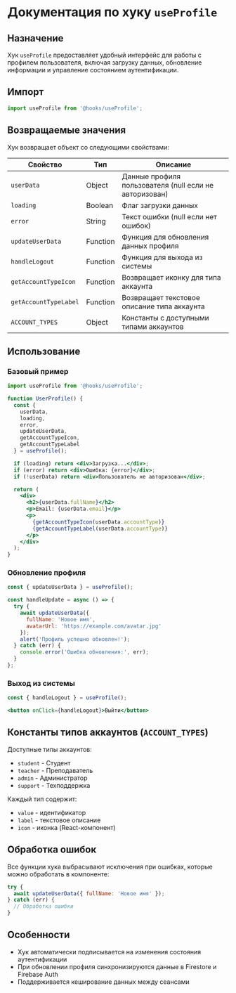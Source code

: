 # Документация по хуку `useProfile`

## Назначение
Хук `useProfile` предоставляет удобный интерфейс для работы с профилем пользователя, включая загрузку данных, обновление информации и управление состоянием аутентификации.

## Импорт
```js
import useProfile from '@hooks/useProfile';
```

## Возвращаемые значения
Хук возвращает объект со следующими свойствами:

| Свойство               | Тип       | Описание                                                                |
|------------------------|-----------|-------------------------------------------------------------------------|
| `userData`             | Object    | Данные профиля пользователя (null если не авторизован)                  |
| `loading`              | Boolean   | Флаг загрузки данных                                                    |
| `error`                | String    | Текст ошибки (null если нет ошибок)                                     |
| `updateUserData`       | Function  | Функция для обновления данных профиля                                   |
| `handleLogout`         | Function  | Функция для выхода из системы                                           |
| `getAccountTypeIcon`   | Function  | Возвращает иконку для типа аккаунта                                     |
| `getAccountTypeLabel`  | Function  | Возвращает текстовое описание типа аккаунта                             |
| `ACCOUNT_TYPES`        | Object    | Константы с доступными типами аккаунтов                                 |

## Использование

### Базовый пример
```jsx
import useProfile from '@hooks/useProfile';

function UserProfile() {
  const {
    userData,
    loading,
    error,
    updateUserData,
    getAccountTypeIcon,
    getAccountTypeLabel
  } = useProfile();

  if (loading) return <div>Загрузка...</div>;
  if (error) return <div>Ошибка: {error}</div>;
  if (!userData) return <div>Пользователь не авторизован</div>;

  return (
    <div>
      <h2>{userData.fullName}</h2>
      <p>Email: {userData.email}</p>
      <p>
        {getAccountTypeIcon(userData.accountType)}
        {getAccountTypeLabel(userData.accountType)}
      </p>
    </div>
  );
}
```

### Обновление профиля
```jsx
const { updateUserData } = useProfile();

const handleUpdate = async () => {
  try {
    await updateUserData({
      fullName: 'Новое имя',
      avatarUrl: 'https://example.com/avatar.jpg'
    });
    alert('Профиль успешно обновлен!');
  } catch (err) {
    console.error('Ошибка обновления:', err);
  }
};
```

### Выход из системы
```jsx
const { handleLogout } = useProfile();

<button onClick={handleLogout}>Выйти</button>
```

## Константы типов аккаунтов (`ACCOUNT_TYPES`)

Доступные типы аккаунтов:
- `student` - Студент
- `teacher` - Преподаватель
- `admin` - Администратор
- `support` - Техподдержка

Каждый тип содержит:
- `value` - идентификатор
- `label` - текстовое описание
- `icon` - иконка (React-компонент)

## Обработка ошибок
Все функции хука выбрасывают исключения при ошибках, которые можно обработать в компоненте:
```js
try {
  await updateUserData({ fullName: 'Новое имя' });
} catch (err) {
  // Обработка ошибки
}
```

## Особенности
- Хук автоматически подписывается на изменения состояния аутентификации
- При обновлении профиля синхронизируются данные в Firestore и Firebase Auth
- Поддерживается кеширование данных между сеансами
